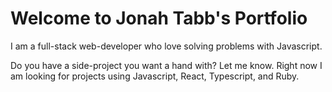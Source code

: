 # Welcome to Jonah Tabb's Portfolio

I am a full-stack web-developer who love solving problems with Javascript.

Do you have a side-project you want a hand with? Let me know.  Right now I am looking for projects using Javascript, React, Typescript, and Ruby.
